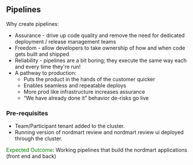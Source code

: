 ## Pipelines

Why create pipelines:

* Assurance - drive up code quality and remove the need for dedicated deployment / release management teams
* Freedom - allow developers to take ownership of how and when code gets built and shipped
* Reliability - pipelines are a bit boring; they execute the same way each and every time they're run!
* A pathway to production:
  * Puts the product in the hands of the customer quicker
  * Enables seamless and repeatable deploys
  * More prod like infrastructure increases assurance
  * “We have already done it” behavior de-risks go live

### Pre-requisites

* Team/Participant tenant added to the cluster.
* Running version of nordmart review and nordmart review ui deployed through the cluster.


<span style="color:green;" >Expected Outcome</span>: Working pipelines that build the nordmart applications (front end and back) 
